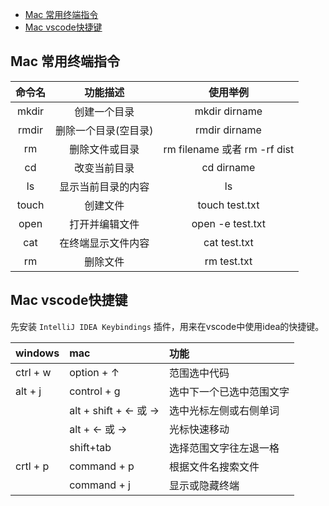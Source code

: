- [Mac 常用终端指令](#mac-常用终端指令)
- [Mac vscode快捷键](#mac-vscode快捷键)

## Mac 常用终端指令
| 命令名 | 功能描述 | 使用举例 |
| :----:| :----:| :----: |
| mkdir | 创建一个目录 | mkdir dirname |
| rmdir | 删除一个目录(空目录) | rmdir dirname |
| rm | 删除文件或目录 | rm filename  或者 rm -rf dist |
| cd | 改变当前目录 | cd dirname |
| ls | 显示当前目录的内容 | ls |
| touch | 创建文件 | touch test.txt |
| open | 打开并编辑文件 | open -e test.txt |
| cat | 在终端显示文件内容 | cat test.txt |
| rm | 删除文件 | rm test.txt |

## Mac vscode快捷键

先安装 `IntelliJ IDEA Keybindings` 插件，用来在vscode中使用idea的快捷键。

| windows | mac | 功能 |
| :- | :- | :- |
| ctrl + w | option + ↑ | 范围选中代码 |
| alt + j | control + g | 选中下一个已选中范围文字 |
|  | alt + shift + ← 或 → | 选中光标左侧或右侧单词 |
|  | alt + ← 或 → | 光标快速移动 |
|  | shift+tab | 选择范围文字往左退一格 |
| crtl + p | command + p | 根据文件名搜索文件 |
|  | command + j | 显示或隐藏终端 |
